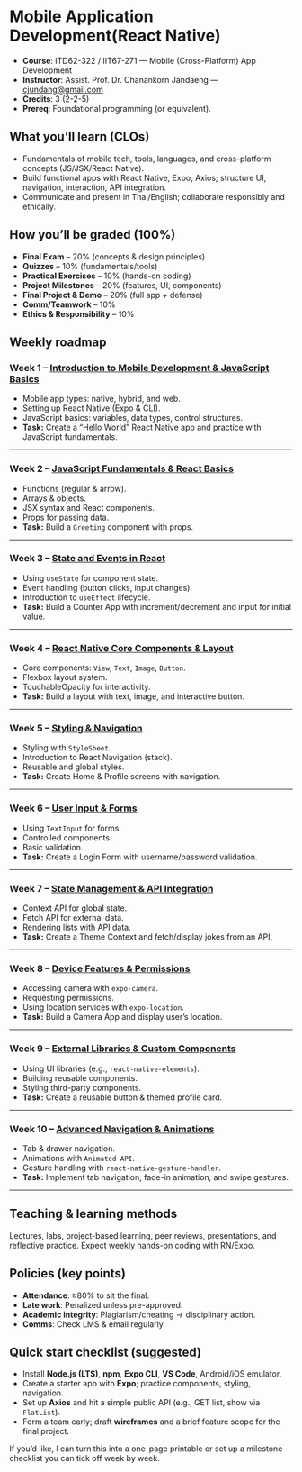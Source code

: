 # Mobile Application Development(React Native)

* **Course**: ITD62-322 / IIT67-271 — Mobile (Cross-Platform) App Development
* **Instructor**: Assist. Prof. Dr. Chanankorn Jandaeng — [cjundang@gmail.com](mailto:cjundang@gmail.com)
* **Credits**: 3 (2-2-5)
* **Prereq**: Foundational programming (or equivalent).&#x20;

## What you’ll learn (CLOs)

* Fundamentals of mobile tech, tools, languages, and cross-platform concepts (JS/JSX/React Native).
* Build functional apps with React Native, Expo, Axios; structure UI, navigation, interaction, API integration.
* Communicate and present in Thai/English; collaborate responsibly and ethically.&#x20;

## How you’ll be graded (100%)

* **Final Exam** – 20% (concepts & design principles)
* **Quizzes** – 10% (fundamentals/tools)
* **Practical Exercises** – 10% (hands-on coding)
* **Project Milestones** – 20% (features, UI, components)
* **Final Project & Demo** – 20% (full app + defense)
* **Comm/Teamwork** – 10%
* **Ethics & Responsibility** – 10%&#x20;

## Weekly roadmap 

### Week 1 – [Introduction to Mobile Development & JavaScript Basics](week-01.md)

* Mobile app types: native, hybrid, and web.
* Setting up React Native (Expo & CLI).
* JavaScript basics: variables, data types, control structures.
* **Task:** Create a “Hello World” React Native app and practice with JavaScript fundamentals.

---

### Week 2 – [JavaScript Fundamentals & React Basics](week-02.md)

* Functions (regular & arrow).
* Arrays & objects.
* JSX syntax and React components.
* Props for passing data.
* **Task:** Build a `Greeting` component with props.

---

### Week 3 – [State and Events in React](week-03.md)

* Using `useState` for component state.
* Event handling (button clicks, input changes).
* Introduction to `useEffect` lifecycle.
* **Task:** Build a Counter App with increment/decrement and input for initial value.

---

### Week 4 – [React Native Core Components & Layout](week-04.md)

* Core components: `View`, `Text`, `Image`, `Button`.
* Flexbox layout system.
* TouchableOpacity for interactivity.
* **Task:** Build a layout with text, image, and interactive button.

---

### Week 5 – [Styling & Navigation](week-05.md)

* Styling with `StyleSheet`.
* Introduction to React Navigation (stack).
* Reusable and global styles.
* **Task:** Create Home & Profile screens with navigation.

---

### Week 6 – [User Input & Forms](week-06.md)

* Using `TextInput` for forms.
* Controlled components.
* Basic validation.
* **Task:** Create a Login Form with username/password validation.

---

### Week 7 – [State Management & API Integration](week-07.md)

* Context API for global state.
* Fetch API for external data.
* Rendering lists with API data.
* **Task:** Create a Theme Context and fetch/display jokes from an API.

---

### Week 8 – [Device Features & Permissions](week-08.md)

* Accessing camera with `expo-camera`.
* Requesting permissions.
* Using location services with `expo-location`.
* **Task:** Build a Camera App and display user’s location.

---

### Week 9 – [External Libraries & Custom Components](week-09.md)

* Using UI libraries (e.g., `react-native-elements`).
* Building reusable components.
* Styling third-party components.
* **Task:** Create a reusable button & themed profile card.

---

### Week 10 – [Advanced Navigation & Animations](week-10.md)

* Tab & drawer navigation.
* Animations with `Animated API`.
* Gesture handling with `react-native-gesture-handler`.
* **Task:** Implement tab navigation, fade-in animation, and swipe gestures.

---


## Teaching & learning methods

Lectures, labs, project-based learning, peer reviews, presentations, and reflective practice. Expect weekly hands-on coding with RN/Expo.&#x20;

## Policies (key points)

* **Attendance**: ≥80% to sit the final.
* **Late work**: Penalized unless pre-approved.
* **Academic integrity**: Plagiarism/cheating → disciplinary action.
* **Comms**: Check LMS & email regularly.&#x20;

## Quick start checklist (suggested)

* Install **Node.js (LTS)**, **npm**, **Expo CLI**, **VS Code**, Android/iOS emulator.
* Create a starter app with **Expo**; practice components, styling, navigation.
* Set up **Axios** and hit a simple public API (e.g., GET list, show via `FlatList`).
* Form a team early; draft **wireframes** and a brief feature scope for the final project.&#x20;

If you’d like, I can turn this into a one-page printable or set up a milestone checklist you can tick off week by week.







